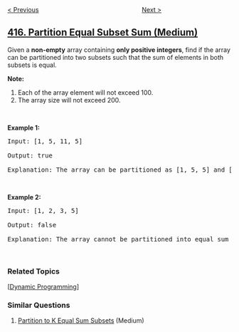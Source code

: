 <!--|This file generated by command(leetcode description); DO NOT EDIT.    |-->
<!--+----------------------------------------------------------------------+-->
<!--|@author    openset <openset.wang@gmail.com>                           |-->
<!--|@link      https://github.com/openset                                 |-->
<!--|@home      https://github.com/tonymontaro/leetcode-hints                        |-->
<!--+----------------------------------------------------------------------+-->

[< Previous](https://github.com/tonymontaro/leetcode-hints/tree/master/problems/add-strings "Add Strings")
　　　　　　　　　　　　　　　　
[Next >](https://github.com/tonymontaro/leetcode-hints/tree/master/problems/pacific-atlantic-water-flow "Pacific Atlantic Water Flow")

## [416. Partition Equal Subset Sum (Medium)](https://leetcode.com/problems/partition-equal-subset-sum "分割等和子集")

<p>Given a <b>non-empty</b> array containing <b>only positive integers</b>, find if the array can be partitioned into two subsets such that the sum of elements in both subsets is equal.</p>

<p><b>Note:</b></p>

<ol>
	<li>Each of the array element will not exceed 100.</li>
	<li>The array size will not exceed 200.</li>
</ol>

<p>&nbsp;</p>

<p><b>Example 1:</b></p>

<pre>
Input: [1, 5, 11, 5]

Output: true

Explanation: The array can be partitioned as [1, 5, 5] and [11].
</pre>

<p>&nbsp;</p>

<p><b>Example 2:</b></p>

<pre>
Input: [1, 2, 3, 5]

Output: false

Explanation: The array cannot be partitioned into equal sum subsets.
</pre>

<p>&nbsp;</p>

### Related Topics
  [[Dynamic Programming](https://github.com/tonymontaro/leetcode-hints/tree/master/tag/dynamic-programming/README.md)]

### Similar Questions
  1. [Partition to K Equal Sum Subsets](https://github.com/tonymontaro/leetcode-hints/tree/master/problems/partition-to-k-equal-sum-subsets) (Medium)
